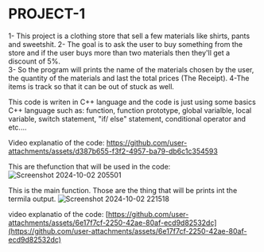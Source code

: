 # PROJECT-1

1- This project is a clothing store that sell a few materials like shirts, pants and sweetshit. 
2- The goal is to ask the user to buy something from the store and if the user buys more than two materials then they'll get a discount of 5%.  
3- So the program will prints the name of the materials chosen by the user, the quantity of the materials and last the total prices (The Receipt). 
4-The items is track so that it can be out of stuck as well. 

This code is writen in C++ language and the code is just using some basics C++ language such as: function, function prototype, global varialble, local variable, switch statement, "if/ else" statement, conditional operator and etc....

 Video explanatio of the code: 
https://github.com/user-attachments/assets/d387b655-f3f2-4957-ba79-db6c1c354593



This are thefunction that will be used in the  code: 
![Screenshot 2024-10-02 205501](https://github.com/user-attachments/assets/a52eb97d-bb0d-4bf9-ae0f-3b02021baf19)

This is the main function. Those are the thing that will be prints int the termila output. 
![Screenshot 2024-10-02 221518](https://github.com/user-attachments/assets/b192345f-b32f-4fd2-9a0a-3fc74a827f45)

 video explanatio of the code: 
 [https://github.com/user-attachments/assets/6e17f7cf-2250-42ae-80af-ecd9d82532dc](https://github.com/user-attachments/assets/6e17f7cf-2250-42ae-80af-ecd9d82532dc)
